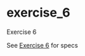 # exercise_6
Exercise 6

See [Exercise 6](https://psych750.github.io/notebooks/Exercise6-tilt_analysis.html) for specs